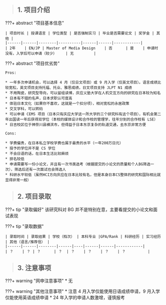 > ## **1. 项目介绍**

???+ abstract "项目基本信息" 

    | 项目时长 | 授课语言 | 学位类型 | 是否强制实习 | 毕业是否需要论文 | 奖学金 | 其他 |
    |------|------|--------|----------|------|------|------------|
    | 2年    | EN/JP | Master of Media Design    | 否      | 是    | 申请时没有，入学后可以申请（较少）    | 无         |

???+ abstract "项目优劣势" 

    Pros:
    
    * 一年多次申请机会，可以选择 4 月（仅日文项目）或 9 月入学（仅英文项目）。语言成绩比较宽松，英文项目支持托福、托业、雅思成绩，日文项目支持 JLPT N1 成绩
    * 不用陶瓷，研究型导向，可以留组读博，庆应义塾大学在人机交互方向的研究在日本较为知名
    * 日本有不错的名声，日本求职认可度高
    * 体验日本文化（如果你不喜欢，这就是一个扣分项），相对宽松的永居政策
    * 交叉学科，可以转码
    * 可以申请 CEMS 项目（日本只有庆应大学这一所大学的三个研究科有这个项目），有机会第二年出国读一年后获得双学位（本校的媒体设计和合作校的管理学，往年分到的合作校有 LSE）
    * 日吉校区位于神奈川县横滨市，但得益于日本东京复杂的轨道交通，去东京非常方便
    
    Cons:
    
    * 学费偏贵，在日本私立学校学费也属于最贵的水平（一年200万日元）
    * 授予的学位并不是 CS 学位
    * 不会日语的话，在日本生活比较麻烦
    * 排名较低
    * 申请需要写一份小论文，并且有一次书类选考（根据提交的小论文的质量和个人BG筛选一次），筛选后还有一次面试也会筛选人
    * 科研水平较低（虽然HCI方向庆应在日本比较有名，但是本身日本CS整体的研究和国际相比就显得非常一般）

> ## **2. 项目录取**

???+ tip "录取偏好"
    该研究科对 BG 并不是特别在意，主要看提交的小论文和面试表现

???+ tip "录取数据"

    | 录取时间 | 录取结果 | 学校（档次） | 本科专业 |GPA/Rank | 科研经历 | 实习经历 | 其他（语言/推荐信） |
    |------|------|--------|------|----|------|------|------------|
    | ？    | ？ | ？      | ？  | ？    | ？    | ？    | ？          |


> ## **3. 注意事项**

???+ warning "网申注意事项"
    * 无

???+ warning "其他注意事项"
    * 注意 4 月入学仅能使用日语成绩申请，9 月入学仅能使用英语成绩申请
    * 24 年入学的申请人数激增，谨慎报考

